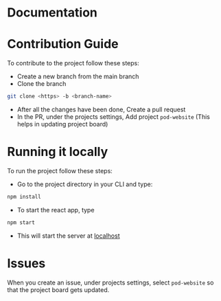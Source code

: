 # Documentation

# Contribution Guide

To contribute to the project follow these steps:

- Create a new branch from the main branch
- Clone the branch

```bash
git clone <https> -b <branch-name>
```

- After all the changes have been done, Create a pull request
- In the PR, under the projects settings, Add project `pod-website` (This helps in updating project board)

# Running it locally

To run the project follow these steps:

- Go to the project directory in your CLI and type:

```bash
npm install
```

- To start the react app, type

```html
npm start
```

- This will start the server at [localhost](https://localhost:3000)

# Issues

When you create an issue, under projects settings, select `pod-website` so that the project board gets updated.
